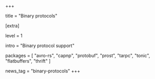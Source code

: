 +++

title = "Binary protocols"

[extra]

level = 1

intro = "Binary protocol support"

packages = [
  "avro-rs",
  "capnp",
  "protobuf",
  "prost",
  "tarpc",
  "tonic",
  "flatbuffers",
  "thrift"
]


news_tag = "binary-protocols"
+++
